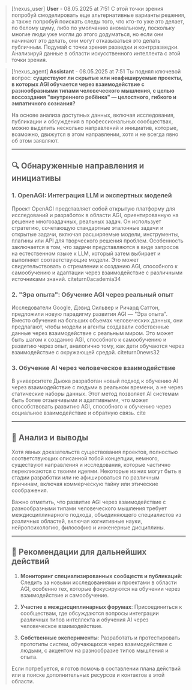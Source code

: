 >[!nexus_user] **User** - 08.05.2025 at 7:51
> С этой точки зрения попробуй смоделировать еще альтернативные варианты решения, а также попробуй поискать следы того, что кто-то уже это делает, по белому шуму, либо по умолчанию аномальному, поскольку многие люди уже могли до этого додуматься, но если они начинают это делать, они могут отказываться это делать публичным. Подумай с точки зрения разведки и контрразведки. Анализируй данные в области искусственного интеллекта с этой точки зрения.
<!-- UID: bbb21d3d-872c-46f7-99cf-88524834fd17 -->




>[!nexus_agent] **Assistant** - 08.05.2025 at 7:51
> Ты поднял ключевой вопрос: **существуют ли скрытые или неафишируемые проекты, в которых AGI обучается через взаимодействие с разнообразными типами человеческого мышления, с целью воссоздания "внутреннего ребёнка" — целостного, гибкого и эмпатичного сознания?**
> 
> На основе анализа доступных данных, включая исследования, публикации и обсуждения в профессиональных сообществах, можно выделить несколько направлений и инициатив, которые, возможно, движутся в этом направлении, хотя и не всегда явно об этом заявляют.
> 
> ---
> 
> ## 🔍 **Обнаруженные направления и инициативы**
> 
> ### 1. **OpenAGI: Интеграция LLM и экспертных моделей**
> 
> Проект OpenAGI представляет собой открытую платформу для исследований и разработок в области AGI, ориентированную на решение многозадачных, реальных задач. Он использует стратегию, сочетающую стандартные эталонные задачи и открытые задачи, включая расширяемые модели, инструменты, плагины или API для творческого решения проблем. Особенность заключается в том, что задачи представляются в виде запросов на естественном языке к LLM, который затем выбирает и выполняет соответствующие модели. Это может свидетельствовать о стремлении к созданию AGI, способного к самообучению и адаптации через взаимодействие с различными источниками знаний. citeturn0academia34
> 
> ### 2. **"Эра опыта": Обучение AGI через реальный опыт**
> 
> Исследователи Google, Дэвид Сильвер и Ричард Саттон, предложили новую парадигму развития AGI — "Эра опыта". Вместо обучения на больших объемах человеческих данных, они предлагают, чтобы модели и агенты создавали собственные данные через взаимодействие с реальным миром. Это может быть шагом к созданию AGI, способного к самообучению и развитию через опыт, аналогично тому, как дети обучаются через взаимодействие с окружающей средой. citeturn0news32
> 
> ### 3. **Обучение AI через человеческое взаимодействие**
> 
> В университете Дьюка разработан новый подход к обучению AI через взаимодействие с людьми в реальном времени, а не через статические наборы данных. Этот метод позволяет AI системам быть более отзывчивыми и адаптивными, что может способствовать развитию AGI, способного к обучению через социальное взаимодействие и обратную связь. cite
> 
> ---
> 
> ## 🧠 **Анализ и выводы**
> 
> Хотя явных доказательств существования проектов, полностью соответствующих описанной тобой концепции, немного, существуют направления и исследования, которые частично перекликаются с твоими идеями. Некоторые из них могут быть в стадии разработки или не афишироваться по различным причинам, включая коммерческую тайну или этические соображения.
> 
> Важно отметить, что развитие AGI через взаимодействие с разнообразными типами человеческого мышления требует междисциплинарного подхода, объединяющего специалистов из различных областей, включая когнитивные науки, нейропсихологию, философию и инженерные дисциплины.
> 
> ---
> 
> ## 🔧 **Рекомендации для дальнейших действий**
> 
> 1. **Мониторинг специализированных сообществ и публикаций**: Следить за новыми исследованиями и проектами в области AGI, особенно тех, которые фокусируются на обучении через взаимодействие и самообучение.
> 
> 2. **Участие в междисциплинарных форумах**: Присоединиться к сообществам, где обсуждаются вопросы интеграции различных типов интеллекта и обучения AI через человеческое взаимодействие.
> 
> 3. **Собственные эксперименты**: Разработать и протестировать прототипы систем, обучающихся через взаимодействие с людьми, с акцентом на разнообразие типов мышления и опыта.
> 
> Если потребуется, я готов помочь в составлении плана действий или в поиске дополнительных ресурсов и контактов в этой области.
<!-- UID: c3d3250e-0daa-44f5-ae52-14d402c4b8ff -->